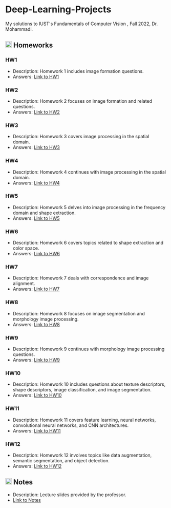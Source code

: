 # Deep-Learning-Projects
My solutions to IUST's Fundamentals of Computer Vision , Fall 2022, Dr. Mohammadi.

## <img width="20" height="20" src="https://img.icons8.com/ios/50/41b883/homework.png" alt="homework"/> Homeworks
### HW1
- Description: Homework 1 includes image formation questions.
- Answers: [Link to HW1](https://github.com/lelnazrezaeel/Computer-Vision-IUST/tree/main/Homeworks/HW1)

### HW2
- Description: Homework 2 focuses on image formation and related questions.
- Answers: [Link to HW2](https://github.com/lelnazrezaeel/Computer-Vision-IUST/tree/main/Homeworks/HW2)

### HW3
- Description: Homework 3 covers image processing in the spatial domain.
- Answers: [Link to HW3](https://github.com/lelnazrezaeel/Computer-Vision-IUST/tree/main/Homeworks/HW3)

### HW4
- Description: Homework 4 continues with image processing in the spatial domain.
- Answers: [Link to HW4](https://github.com/lelnazrezaeel/Computer-Vision-IUST/tree/main/Homeworks/HW4)

### HW5
- Description: Homework 5 delves into image processing in the frequency domain and shape extraction.
- Answers: [Link to HW5](https://github.com/lelnazrezaeel/Computer-Vision-IUST/tree/main/Homeworks/HW5)

### HW6
- Description: Homework 6 covers topics related to shape extraction and color space.
- Answers: [Link to HW6](https://github.com/lelnazrezaeel/Computer-Vision-IUST/tree/main/Homeworks/HW6)

### HW7
- Description: Homework 7 deals with correspondence and image alignment.
- Answers: [Link to HW7](https://github.com/lelnazrezaeel/Computer-Vision-IUST/tree/main/Homeworks/HW7)

### HW8
- Description: Homework 8 focuses on image segmentation and morphology image processing.
- Answers: [Link to HW8](https://github.com/lelnazrezaeel/Computer-Vision-IUST/tree/main/Homeworks/HW8)

### HW9
- Description: Homework 9 continues with morphology image processing questions.
- Answers: [Link to HW9](https://github.com/lelnazrezaeel/Computer-Vision-IUST/tree/main/Homeworks/HW9)

### HW10
- Description: Homework 10 includes questions about texture descriptors, shape descriptors, image classification, and image segmentation.
- Answers: [Link to HW10](https://github.com/lelnazrezaeel/Computer-Vision-IUST/tree/main/Homeworks/HW10)

### HW11
- Description: Homework 11 covers feature learning, neural networks, convolutional neural networks, and CNN architectures.
- Answers: [Link to HW11](https://github.com/lelnazrezaeel/Computer-Vision-IUST/tree/main/Homeworks/HW11)

### HW12
- Description: Homework 12 involves topics like data augmentation, semantic segmentation, and object detection.
- Answers: [Link to HW12](https://github.com/lelnazrezaeel/Computer-Vision-IUST/tree/main/Homeworks/HW12)

## <img width="20" height="20" src="https://img.icons8.com/external-smashingstocks-mixed-smashing-stocks/68/41b883/external-Notes-work-from-home-smashingstocks-mixed-smashing-stocks-2.png" alt="Notes"/> Notes
- Description: Lecture slides provided by the professor.
- [Link to Notes](https://github.com/lelnazrezaeel/Computer-Vision-IUST/tree/main/Notes)
